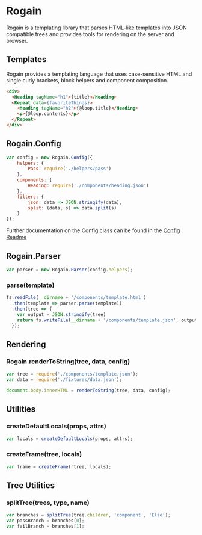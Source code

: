 # Rogain

Rogain is a templating library that parses HTML-like templates into JSON compatible trees and provides tools for rendering on the server and browser.


## Templates

Rogain provides a templating language that uses case-sensitive HTML and single curly brackets, block helpers and component composition.

```html
<div>
  <Heading tagName="h1">{title}</Heading>
  <Repeat data={favoriteThings}>
    <Heading tagName="h2">{@loop.title}</Heading>
    <p>{@loop.contents}</p>
  </Repeat>
</div>
```


## Rogain.Config

```js
var config = new Rogain.Config({
    helpers: {
        Pass: require('./helpers/pass')
    },
    components: {
        Heading: require('./components/heading.json')
    },
    filters: {
        json: data => JSON.stringify(data),
        split: (data, s) => data.split(s)
    }
});
```

Further documentation on the Config class can be found in the [Config Readme](README.config.md)


## Rogain.Parser

```js
var parser = new Rogain.Parser(config.helpers);
```

### parse(template)

```js
fs.readFile(__dirname + '/components/template.html')
  .then(template => parser.parse(template))
  .then(tree => {
    var output = JSON.stringify(tree)
    return fs.writeFile(__dirname + '/components/template.json', output);
  });
```


## Rendering

### Rogain.renderToString(tree, data, config)

```js
var tree = require('./components/template.json');
var data = require('./fixtures/data.json');

document.body.innerHTML = renderToString(tree, data, config);
```


## Utilities

### createDefaultLocals(props, attrs)

```js
var locals = createDefaultLocals(props, attrs);
```

### createFrame(tree, locals)

```js
var frame = createFrame(rtree, locals);
```


## Tree Utilities

### splitTree(trees, type, name)

```js
var branches = splitTree(tree.children, 'component', 'Else');
var passBranch = branches[0];
var failBranch = branches[1];
```


